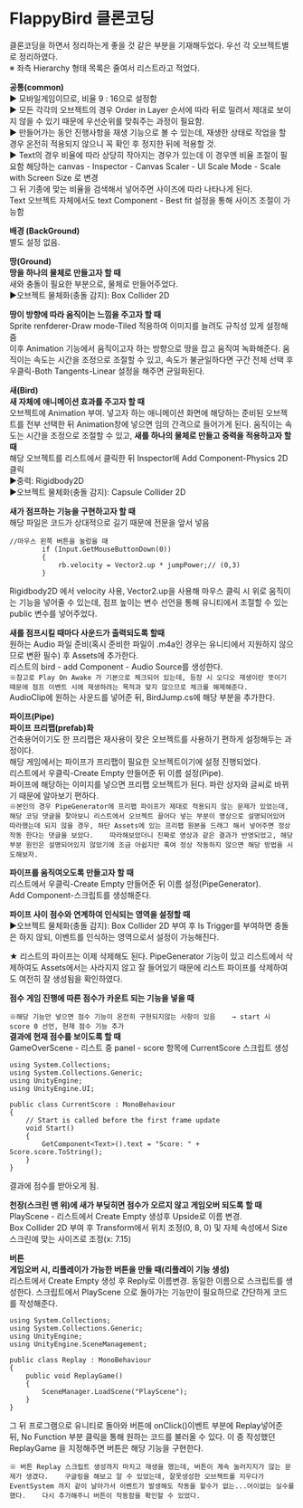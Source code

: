 # FlappyBird 클론코딩 
클론코딩을 하면서 정리하는게 좋을 것 같은 부분을 기재해두었다.
우선 각 오브젝트별로 정리하였다.   
※ 좌측 Hierarchy 형태 목록은 줄여서 리스트라고 적었다.   

**공통(common)**   
▶ 모바일게임이므로, 비율 9 : 16으로 설정함    
▶ 모든 각각의 오브젝트의 경우 Order in Layer 순서에 따라 뒤로 밀려서 제대로 보이지 않을 수 있기 때문에 우선순위를 맞춰주는 과정이 필요함.   
▶ 만들어가는 동안 진행사항을 재생 기능으로 볼 수 있는데, 재생한 상태로 작업을 할 경우 온전히 적용되지 않으니 꼭 확인 후 정지한 뒤에 적용할 것.   
▶ Text의 경우 비율에 따라 상당히 작아지는 경우가 있는데 이 경우엔 비율 조절이 필요함
해당하는 canvas - Inspector - Canvas Scaler - UI Scale Mode - Scale with Screen Size 로 변경   
그 뒤 기종에 맞는 비율을 검색해서 넣어주면 사이즈에 따라 나타나게 된다.   
Text 오브젝트 자체에서도 text Component - Best fit 설정을 통해 사이즈 조절이 가능함   

**배경 (BackGround)**   
별도 설정 없음.   
   
**땅(Ground)**   
**땅을 하나의 물체로 만들고자 할 때**  
새와 충돌이 필요한 부분으로, 물체로 만들어주었다.   
▶오브젝트 물체화(충돌 감지): Box Collider 2D   
   
**땅이 방향에 따라 움직이는 느낌을 주고자 할 때**   
Sprite renfderer-Draw mode-Tiled 적용하여 이미지를 늘려도 규칙성 있게 설정해줌   
이후 Animation 기능에서 움직이고자 하는 방향으로 땅을 잡고 움직여 녹화해준다.
움직이는 속도는 시간을 조정으로 조절할 수 있고, 속도가 불균일하다면 구간 전체 선택 후 우클릭-Both Tangents-Linear 설정을 해주면 균일화된다.   
   
**새(Bird)**   
**새 자체에 애니메이션 효과를 주고자 할 때**   
오브젝트에 Animation 부여. 넣고자 하는 애니메이션 화면에 해당하는 준비된 오브젝트를 전부 선택한 뒤 Animation창에 넣으면 임의 간격으로 들어가게 된다.
움직이는 속도는 시간을 조정으로 조절할 수 있고, 
**새를 하나의 물체로 만들고 중력을 적용하고자 할 때**   
해당 오브젝트를 리스트에서 클릭한 뒤 Inspector에 Add Component-Physics 2D 클릭   
▶중력: Rigidbody2D   
▶오브젝트 물체화(충돌 감지): Capsule Collider 2D

**새가 점프하는 기능을 구현하고자 할 때**   
해당 파일은 코드가 상대적으로 길기 때문에 전문을 앞서 넣음   
```
//마우스 왼쪽 버튼을 눌렀을 때
        if (Input.GetMouseButtonDown(0))
        {
            rb.velocity = Vector2.up * jumpPower;// (0,3)   
        }
```   
Rigidbody2D 에서 velocity 사용, Vector2.up을 사용해 마우스 클릭 시 위로 움직이는 기능을 넣어줄 수 있는데, 점프 높이는 변수 선언을 통해 유니티에서 조절할 수 있는 public 변수를 넣어주었다.

**새를 점프시킬 때마다 사운드가 출력되도록 할때**   
원하는 Audio 파일 준비(혹시 준비한 파일이 .m4a인 경우는 유니티에서 지원하지 않으므로 변환 필수) 후 Assets에 추가한다.   
리스트의 bird - add Component - Audio Source를 생성한다.   
`※참고로 Play On Awake 가 기본으로 체크되어 있는데, 등장 시 오디오 재생이란 뜻이기 때문에 점프 이벤트 시에 재생하려는 목적과 맞지 않으므로 체크를 해제해준다.`   
AudioClip에 원하는 사운드를 넣어준 뒤, BirdJump.cs에 해당 부분을 추가한다.

**파이프(Pipe)**   
**파이프 프리팹(prefab)화**   
건축용어이기도 한 프리팹은 재사용이 잦은 오브젝트를 사용하기 편하게 설정해두는 과정이다.   
해당 게임에서는 파이프가 프리팹이 필요한 오브젝트이기에 설정 진행되었다.   
리스트에서 우클릭-Create Empty 만들어준 뒤 이름 설정(Pipe).   
파이프에 해당하는 이미지를 넣으면 프리팹 오브젝트가 된다. 파란 상자와 글씨로 바뀌기 때문에 알아보기 편하다.   
`※본인의 경우 PipeGenerator에 프리팹 파이프가 제대로 적용되지 않는 문제가 있었는데, 해당 코딩 댓글을 찾아보니 리스트에서 오브젝트 끌어다 넣는 부분이 영상으로 설명되어있어 따라했는데 되지 않을 경우, 하단 Assets에 있는 프리팹 원본을 드래그 해서 넣어주면 정상작동 한다는 댓글을 보았다.   
따라해보았더니 진짜로 영상과 같은 결과가 반영되었고, 해당 부분 원인은 설명되어있지 않았기에 조금 아쉽지만 혹여 정상 작동하지 않으면 해당 방법을 시도해보자.`
   
**파이프를 움직여오도록 만들고자 할 때**   
리스트에서 우클릭-Create Empty 만들어준 뒤 이름 설정(PipeGenerator).   
Add Component-스크립트를 생성해준다.

**파이프 사이 점수와 연계하여 인식되는 영역을 설정할 때**   
▶오브젝트 물체화(충돌 감지): Box Collider 2D 부여 후 Is Trigger를 부여하면 충돌은 하지 않되, 이벤트를 인식하는 영역으로서 설정이 가능해진다.   

★ 리스트의 파이프는 이제 삭제해도 된다. PipeGenerator 기능이 있고 리스트에서 삭제하여도 Assets에서는 사라지지 않고 잘 들어있기 때문에 리스트 파이프를 삭제하여도 여전히 잘 생성됨을 확인하였다.   

**점수**
**게임 진행에 따른 점수가 카운트 되는 기능을 넣을 때**   

`※해당 기능만 넣으면 점수 기능이 온전히 구현되지않는 사항이 있음   
→ start 시 score 0 선언, 현재 점수 기능 추가`   
**결과에 현재 점수를 보이도록 할 때**   
GameOverScene - 리스트 중 panel - score 항목에 CurrentScore 스크립트 생성   
```
using System.Collections;
using System.Collections.Generic;
using UnityEngine;
using UnityEngine.UI;

public class CurrentScore : MonoBehaviour
{
    // Start is called before the first frame update
    void Start()
    {
        GetComponent<Text>().text = "Score: " + Score.score.ToString();
    }
}
```
결과에 점수를 받아오게 됨.   

**천장(스크린 맨 위)에 새가 부딪히면 점수가 오르지 않고 게임오버 되도록 할 때**   
PlayScene - 리스트에서 Create Empty 생성후 Upside로 이름 변경.   
Box Collider 2D 부여 후 Transform에서 위치 조정(0, 8, 0) 및 자체 속성에서 Size 스크린에 맞는 사이즈로 조정(x: 7.15)   

**버튼**   
**게임오버 시, 리플레이가 가능한 버튼을 만들 때(리플레이 기능 생성)**   
리스트에서 Create Empty 생성 후 Reply로 이름변경. 동일한 이름으로 스크립트를 생성한다.
스크립트에서 PlayScene 으로 돌아가는 기능만이 필요하므로 간단하게 코드를 작성해준다.
```
using System.Collections;
using System.Collections.Generic;
using UnityEngine;
using UnityEngine.SceneManagement;

public class Replay : MonoBehaviour
{
    public void ReplayGame()
    {
        SceneManager.LoadScene("PlayScene");
    }
}   
```   
그 뒤 프로그램으로 유니티로 돌아와 버튼에 onClick()이벤트 부분에 Replay넣어준 뒤, No Function 부분 클릭을 통해 원하는 코드를 불러올 수 있다. 이 중 작성했던 ReplayGame 을 지정해주면 버튼은 해당 기능을 구현한다.

`※ 버튼 Replay 스크립트 생성까지 마치고 재생을 했는데, 버튼이 계속 눌러지지가 않는 문제가 생겼다.   
구글링을 해보고 알 수 있었는데, 잘못생성한 오브젝트를 지우다가 EventSystem 까지 같이 날아가서 이벤트가 발생해도 작동을 할수가 없는...어이없는 실수를 했다.   
다시 추가해주니 버튼이 작동함을 확인할 수 있었다.`    